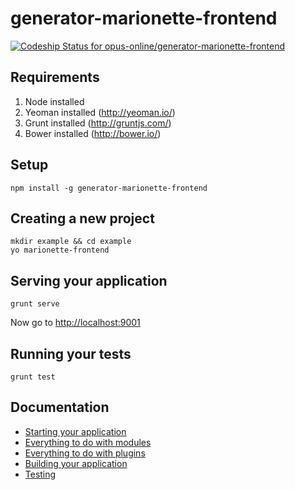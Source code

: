generator-marionette-frontend
==============

[ ![Codeship Status for opus-online/generator-marionette-frontend](https://codeship.io/projects/cbba6960-d398-0131-4a37-6646b25ab930/status?branch=master)](https://codeship.io/projects/23484)

## Requirements

1. Node installed
2. Yeoman installed (http://yeoman.io/)
3. Grunt installed (http://gruntjs.com/)
4. Bower installed (http://bower.io/)

## Setup
```
npm install -g generator-marionette-frontend
```

## Creating a new project

```
mkdir example && cd example
yo marionette-frontend
```

## Serving your application
```
grunt serve
```
Now go to [http://localhost:9001](http://localhost:9001)

## Running your tests
```
grunt test
```


## Documentation

* [Starting your application](docs/01_application.md)
* [Everything to do with modules](docs/02_module.md)
* [Everything to do with plugins](docs/03_plugin.md)
* [Building your application](docs/04_building.md)
* [Testing](docs/05_testing.md)
